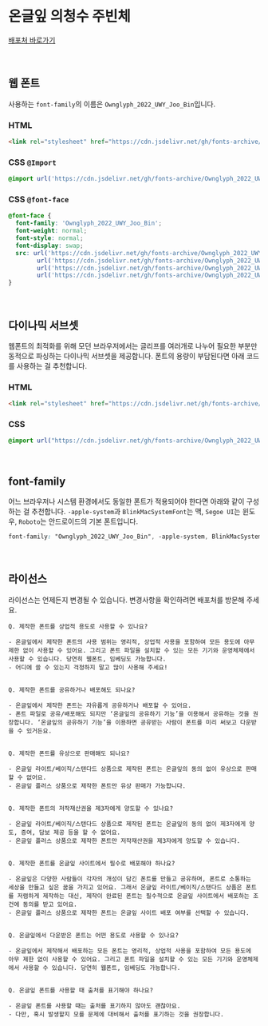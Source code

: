 # 온글잎 의청수 주빈체

[배포처 바로가기](https://copyright.keris.or.kr/wft/fntDwnldView?fntGrpId=GFT202302140000000000004)

&nbsp;

## 웹 폰트

사용하는 `font-family`의 이름은 `Ownglyph_2022_UWY_Joo_Bin`입니다.

### HTML

```html
<link rel="stylesheet" href="https://cdn.jsdelivr.net/gh/fonts-archive/Ownglyph_2022_UWY_Joo_Bin/Ownglyph_2022_UWY_Joo_Bin.css" type="text/css"/>
```

### CSS `@Import`

```css
@import url('https://cdn.jsdelivr.net/gh/fonts-archive/Ownglyph_2022_UWY_Joo_Bin/Ownglyph_2022_UWY_Joo_Bin.css');
```

### CSS `@font-face`

```css
@font-face {
  font-family: 'Ownglyph_2022_UWY_Joo_Bin';
  font-weight: normal;
  font-style: normal;
  font-display: swap;
  src: url('https://cdn.jsdelivr.net/gh/fonts-archive/Ownglyph_2022_UWY_Joo_Bin/Ownglyph_2022_UWY_Joo_Bin-Rg.woff2') format('woff2'),
        url('https://cdn.jsdelivr.net/gh/fonts-archive/Ownglyph_2022_UWY_Joo_Bin/Ownglyph_2022_UWY_Joo_Bin-Rg.woff') format('woff'),
        url('https://cdn.jsdelivr.net/gh/fonts-archive/Ownglyph_2022_UWY_Joo_Bin/Ownglyph_2022_UWY_Joo_Bin-Rg.otf') format('opentype'),
        url('https://cdn.jsdelivr.net/gh/fonts-archive/Ownglyph_2022_UWY_Joo_Bin/Ownglyph_2022_UWY_Joo_Bin-Rg.ttf') format('truetype');
}
```

&nbsp;

## 다이나믹 서브셋

웹폰트의 최적화를 위해 모던 브라우저에서는 글리프를 여러개로 나누어 필요한 부분만 동적으로 파싱하는 다이나믹 서브셋을 제공합니다. 폰트의 용량이 부담된다면 아래 코드를 사용하는 걸 추천합니다.

### HTML

```html
<link rel="stylesheet" href="https://cdn.jsdelivr.net/gh/fonts-archive/Ownglyph_2022_UWY_Joo_Bin/subsets/Ownglyph_2022_UWY_Joo_Bin-dynamic-subset.css" type="text/css"/>
```

### CSS

```css
@import url("https://cdn.jsdelivr.net/gh/fonts-archive/Ownglyph_2022_UWY_Joo_Bin/subsets/Ownglyph_2022_UWY_Joo_Bin-dynamic-subset.css");
```

&nbsp;

## font-family

어느 브라우저나 시스템 환경에서도 동일한 폰트가 적용되어야 한다면 아래와 같이 구성하는 걸 추천합니다. `-apple-system`과 `BlinkMacSystemFont`는 맥, `Segoe UI`는 윈도우, `Roboto`는 안드로이드의 기본 폰트입니다.

```css
font-family: "Ownglyph_2022_UWY_Joo_Bin", -apple-system, BlinkMacSystemFont, "Segoe UI",Roboto, Oxygen, Ubuntu, Cantarell, "Open Sans", "Helvetica Neue", sans-serif;
```

&nbsp;

## 라이선스

라이선스는 언제든지 변경될 수 있습니다. 변경사항을 확인하려면 배포처를 방문해 주세요.

```
Q. 제작한 폰트를 상업적 용도로 사용할 수 있나요?

- 온글잎에서 제작한 폰트의 사용 범위는 영리적, 상업적 사용을 포함하여 모든 용도에 아무 제한 없이 사용할 수 있어요. 그리고 폰트 파일을 설치할 수 있는 모든 기기와 운영체제에서 사용할 수 있습니다. 당연히 웹폰트, 임베딩도 가능합니다.
- 어디에 쓸 수 있는지 걱정하지 말고 많이 사용해 주세요!


Q. 제작한 폰트를 공유하거나 배포해도 되나요?

- 온글잎에서 제작한 폰트는 자유롭게 공유하거나 배포할 수 있어요.
- 폰트 파일로 공유/배포해도 되지만 ‘온글잎의 공유하기 기능’을 이용해서 공유하는 것을 권장합니다. ‘온글잎의 공유하기 기능’을 이용하면 공유받는 사람이 폰트를 미리 써보고 다운받을 수 있거든요.


Q. 제작한 폰트를 유상으로 판매해도 되나요?

- 온글잎 라이트/베이직/스탠다드 상품으로 제작된 폰트는 온글잎의 동의 없이 유상으로 판매할 수 없어요.
- 온글잎 플러스 상품으로 제작한 폰트만 유상 판매가 가능합니다.


Q. 제작한 폰트의 저작재산권을 제3자에게 양도할 수 있나요?

- 온글잎 라이트/베이직/스탠다드 상품으로 제작된 폰트는 온글잎의 동의 없이 제3자에게 양도, 증여, 담보 제공 등을 할 수 없어요.
- 온글잎 플러스 상품으로 제작한 폰트만 저작재산권을 제3자에게 양도할 수 있습니다.


Q. 제작한 폰트를 온글잎 사이트에서 필수로 배포해야 하나요?

- 온글잎은 다양한 사람들이 각자의 개성이 담긴 폰트를 만들고 공유하며, 폰트로 소통하는 세상을 만들고 싶은 꿈을 가지고 있어요. 그래서 온글잎 라이트/베이직/스탠다드 상품은 폰트를 저렴하게 제작하는 대신, 제작이 완료된 폰트는 필수적으로 온글잎 사이트에서 배포하는 조건에 동의를 받고 있어요.
- 온글잎 플러스 상품으로 제작한 폰트는 온글잎 사이트 배포 여부를 선택할 수 있습니다.


Q. 온글잎에서 다운받은 폰트는 어떤 용도로 사용할 수 있나요?

- 온글잎에서 제작해서 배포하는 모든 폰트는 영리적, 상업적 사용을 포함하여 모든 용도에 아무 제한 없이 사용할 수 있어요. 그리고 폰트 파일을 설치할 수 있는 모든 기기와 운영체제에서 사용할 수 있습니다. 당연히 웹폰트, 임베딩도 가능합니다.


Q. 온글잎 폰트를 사용할 때 출처를 표기해야 하나요?

- 온글잎 폰트를 사용할 때는 출처를 표기하지 않아도 괜찮아요.
- 다만, 혹시 발생할지 모를 문제에 대비해서 출처를 표기하는 것을 권장합니다.
```
